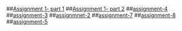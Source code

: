 ##[Assignment 1- part 1](https://github.com/Chethan113/AIML-4/blob/main/assignmnet01%20part%201.ipynb)
##[Assignment 1- part 2](https://github.com/Chethan113/AIML-4/blob/main/assignment1_%20part2%20.ipynb)
##[assignment-4](https://github.com/Chethan113/AIML-4/blob/main/Ass4.ipynb)
##[assignment-3](https://github.com/Chethan113/AIML-4/blob/main/assignment-3.ipynb)
##[assignmnet-2](https://github.com/Chethan113/AIML-4/blob/main/Ass2.ipynb)
##[assignment-7](https://github.com/Chethan113/AIML-4/blob/main/Assignment_07.ipynb)
##[assignment-8](https://github.com/Chethan113/AIML-4/blob/main/Assignment-08.ipynb)
##[assignment-5](https://github.com/Chethan113/AIML-4/blob/main/Assignment_05.ipynb)
